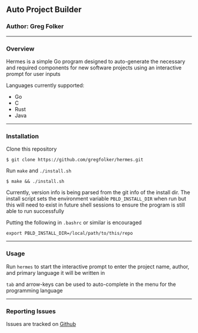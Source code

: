 ## Auto Project Builder
### Author: Greg Folker

-----------------
### Overview

Hermes is a simple Go program designed to auto-generate the necessary and required components for new software projects
using an interactive prompt for user inputs

Languages currently supported:
   - Go
   - C
   - Rust
   - Java

-----------------
### Installation

Clone this repository

`
$ git clone https://github.com/gregfolker/hermes.git
`

Run `make` and `./install.sh`

`
$ make && ./install.sh
`

Currently, version info is being parsed from the git info of the install dir. The install script
sets the environment variable `PBLD_INSTALL_DIR` when run but this will need to exist in future
shell sessions to ensure the program is still able to run successfully

Putting the following in `.bashrc` or similar is encouraged

`
export PBLD_INSTALL_DIR=/local/path/to/this/repo
`

-----------------
### Usage

Run `hermes` to start the interactive prompt to enter the project name, author, and primary language it will be written in


`tab` and arrow-keys can be used to auto-complete in the menu for the programming language

-----------------
### Reporting Issues

Issues are tracked on [Github](https://github.com/gregfolker/autoprojectbuilder/issues)
